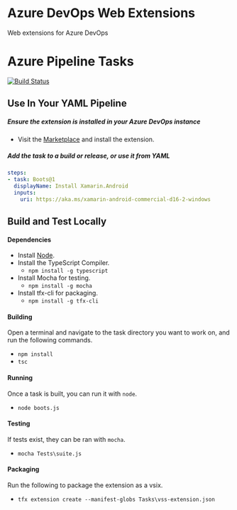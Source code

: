 # Azure DevOps Web Extensions
Web extensions for Azure DevOps

# Azure Pipeline Tasks
[![Build Status](https://dev.azure.com/pjcollins/OSS/_apis/build/status/azure-web-extensions?branchName=master)](https://dev.azure.com/pjcollins/OSS/_build/latest?definitionId=1&branchName=master)

## Use In Your YAML Pipeline
##### Ensure the extension is installed in your Azure DevOps instance
 * Visit the [Marketplace](https://marketplace.visualstudio.com/items?itemName=pjcollins.azp-utilities-boots) and install the extension.
 
##### Add the task to a build or release, or use it from YAML
```yaml
steps:
- task: Boots@1
  displayName: Install Xamarin.Android
  inputs:
    uri: https://aka.ms/xamarin-android-commercial-d16-2-windows
```

## Build and Test Locally
#### Dependencies
 * Install [Node](https://nodejs.org/).
 * Install the TypeScript Compiler.
    * `npm install -g typescript`
 * Install Mocha for testing.
    * `npm install -g mocha`
 * Install tfx-cli for packaging.
    * `npm install -g tfx-cli`

#### Building
Open a terminal and navigate to the task directory you want to work on, and run the following commands.
 * `npm install`
 * `tsc`

#### Running
Once a task is built, you can run it with `node`.
 * `node boots.js`

#### Testing
If tests exist, they can be ran with `mocha`.
 * `mocha Tests\suite.js`

#### Packaging
Run the following to package the extension as a vsix.
 * `tfx extension create --manifest-globs Tasks\vss-extension.json`
